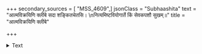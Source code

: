 +++
secondary_sources = [ "MSS_4609",]
jsonClass = "Subhaashita"
text = "आत्मविक्रयिणि क्लीबे सदा शङ्कितचेतसि।  \nनित्यमिष्टवियोगार्ते किं सेवकपशौ सुखम्॥"
title = "आत्मविक्रयिणि क्लीबे"

+++

<details><summary>Text</summary>

आत्मविक्रयिणि क्लीबे सदा शङ्कितचेतसि।  
नित्यमिष्टवियोगार्ते किं सेवकपशौ सुखम्॥
</details>
